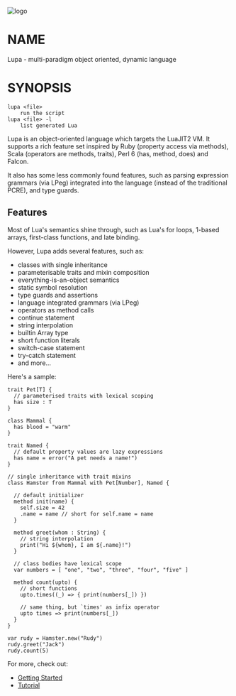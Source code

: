 ![logo](https://github.com/richardhundt/lupa/wiki/lupa_logo.png)

# NAME

Lupa - multi-paradigm object oriented, dynamic language

# SYNOPSIS

    lupa <file>
        run the script
    lupa <file> -l
        list generated Lua

Lupa is an object-oriented language which targets the LuaJIT2 VM. It supports a rich feature set inspired by Ruby (property access via methods), Scala (operators are methods, traits), Perl 6 (has, method, does) and Falcon.

It also has some less commonly found features, such as parsing expression grammars (via LPeg) integrated into the language (instead of the traditional PCRE), and type guards.

## Features

Most of Lua's semantics shine through, such as Lua's for loops,
1-based arrays, first-class functions, and late binding.

However, Lupa adds several features, such as:

* classes with single inheritance
* parameterisable traits and mixin composition
* everything-is-an-object semantics
* static symbol resolution
* type guards and assertions
* language integrated grammars (via LPeg)
* operators as method calls
* continue statement
* string interpolation
* builtin Array type
* short function literals
* switch-case statement
* try-catch statement
* and more...


Here's a sample:

```
trait Pet[T] {
  // parameterised traits with lexical scoping
  has size : T 
}
 
class Mammal {
  has blood = "warm"
}

trait Named {
  // default property values are lazy expressions
  has name = error("A pet needs a name!")
}
 
// single inheritance with trait mixins
class Hamster from Mammal with Pet[Number], Named {

  // default initializer
  method init(name) {
    self.size = 42
    .name = name // short for self.name = name
  }   

  method greet(whom : String) {
    // string interpolation
    print("Hi ${whom}, I am ${.name}!")
  }

  // class bodies have lexical scope
  var numbers = [ "one", "two", "three", "four", "five" ]

  method count(upto) {
    // short functions
    upto.times((_) => { print(numbers[_]) })

    // same thing, but `times' as infix operator
    upto times => print(numbers[_])
  }
}

var rudy = Hamster.new("Rudy")
rudy.greet("Jack")
rudy.count(5)
```

For more, check out:

* [Getting Started](lupa/wiki/Getting-Started)
* [Tutorial](lupa/wiki/Tutorial)


